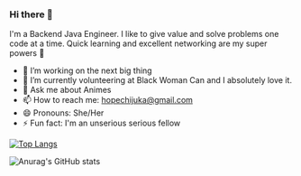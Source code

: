 ### Hi there 👋


I'm a Backend Java Engineer. I like to give value and solve problems one code at a time. Quick learning and excellent networking are my super powers :muscle:

- 🔭 I’m working on the next big thing
- 🌱 I’m currently volunteering at Black Woman Can and I absolutely love it.
- 💬 Ask me about Animes
- 📫 How to reach me: hopechijuka@gmail.com
- 😄 Pronouns: She/Her
- ⚡ Fun fact: I'm an unserious serious fellow


[![Top Langs](https://github-readme-stats.vercel.app/api/top-langs/?username=Hopeuche360&layout=compact)](https://github.com/Hopeuche360/github-readme-stats)


![Anurag's GitHub stats](https://github-readme-stats.vercel.app/api?username=Hopeuche360&show_icons=true&theme=radical)
